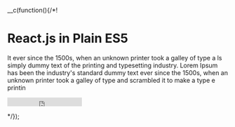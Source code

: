 __c(function(){/*!

# React.js in Plain ES5

It ever since the 1500s, when an unknown printer took a galley of type a  ls simply dummy text of the printing and typesetting industry. Lorem Ipsum has been the industry's standard dummy text ever since the 1500s, when an unknown printer took a galley of type and scrambled it to make a type e printin

<iframe src="https://ghbtns.com/github-btn.html?user=facebook&repo=react&type=star&count=true" frameborder="0" scrolling="0" width="170px" height="20px"></iframe>

<!--
* [Top] React.js is now the top javascript framework for webapp
   * sitting at 68K stars
   * people who are using it https://github.com/facebook/react/wiki/sites-using-react
* [Start] Starting with react .. jsx, es6 classes, ..
* [Plain] Contrary to top google searches on react, you can simply start just by 
  grabbing the cdn of react and react dom, then using plain es5 onwards - no jsx, no classes.
  This requires an understanding of how javascript (and react work)
  * Start with
    * react component -> call and prototype
    * jsx -> h = React.createElement;
* [Why] why might you want to do this?
  * Some use cases might be contrived, but in my last major project, I was in charge
    of a joomla website that needed lots of custom coding. Contrary to some popular belief,
    cmss still can need a lot of help when dealing with highly granulazed requirements.
  * I decided to use react for templating and binding certain actions to data, but I can't have
    a very good workflow in the absence of an ftp - I was not given this privilege - merely using 
    whatever file editor the joomla has.
-->

[//]: # (@~`react-plain-es5`~@)

*/});